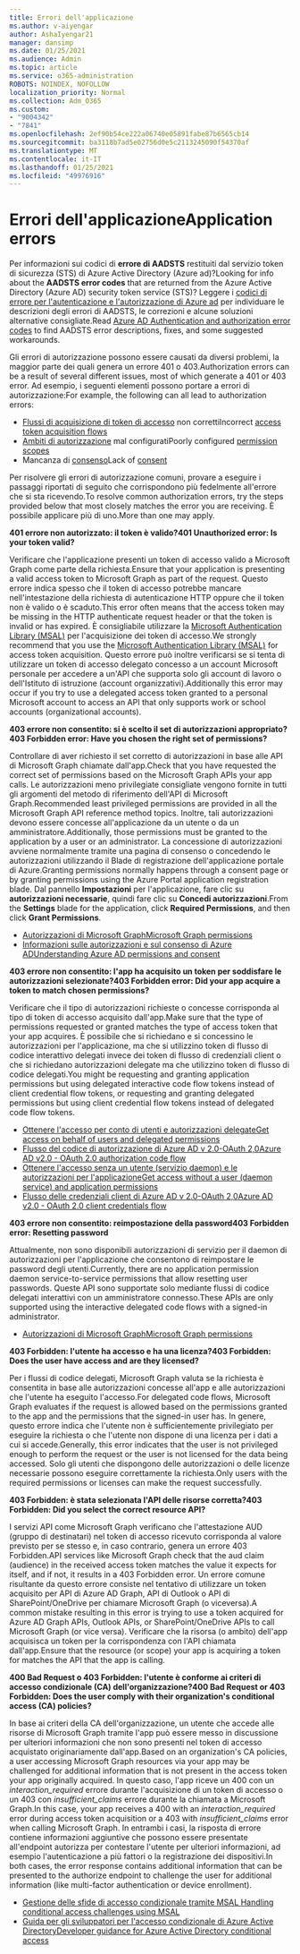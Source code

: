```yaml
---
title: Errori dell'applicazione
ms.author: v-aiyengar
author: AshaIyengar21
manager: dansimp
ms.date: 01/25/2021
ms.audience: Admin
ms.topic: article
ms.service: o365-administration
ROBOTS: NOINDEX, NOFOLLOW
localization_priority: Normal
ms.collection: Adm_O365
ms.custom:
- "9004342"
- "7841"
ms.openlocfilehash: 2ef90b54ce222a06740e05891fabe87b6565cb14
ms.sourcegitcommit: ba3118b7ad5e02756d0e5c2113245090f54370af
ms.translationtype: MT
ms.contentlocale: it-IT
ms.lasthandoff: 01/25/2021
ms.locfileid: "49976916"
---
```

# <a name="application-errors"></a><span data-ttu-id="b781e-102">Errori dell'applicazione</span><span class="sxs-lookup"><span data-stu-id="b781e-102">Application errors</span></span>

<span data-ttu-id="b781e-103">Per informazioni sui codici di **errore di AADSTS** restituiti dal servizio token di sicurezza (STS) di Azure Active Directory (Azure ad)?</span><span class="sxs-lookup"><span data-stu-id="b781e-103">Looking for info about the **AADSTS error codes** that are returned from the Azure Active Directory (Azure AD) security token service (STS)?</span></span> <span data-ttu-id="b781e-104">Leggere i [codici di errore per l'autenticazione e l'autorizzazione di Azure ad](https://docs.microsoft.com/azure/active-directory/develop/reference-aadsts-error-codes) per individuare le descrizioni degli errori di AADSTS, le correzioni e alcune soluzioni alternative consigliate.</span><span class="sxs-lookup"><span data-stu-id="b781e-104">Read [Azure AD Authentication and authorization error codes](https://docs.microsoft.com/azure/active-directory/develop/reference-aadsts-error-codes) to find AADSTS error descriptions, fixes, and some suggested workarounds.</span></span>

<span data-ttu-id="b781e-105">Gli errori di autorizzazione possono essere causati da diversi problemi, la maggior parte dei quali genera un errore 401 o 403.</span><span class="sxs-lookup"><span data-stu-id="b781e-105">Authorization errors can be a result of several different issues, most of which generate a 401 or 403 error.</span></span> <span data-ttu-id="b781e-106">Ad esempio, i seguenti elementi possono portare a errori di autorizzazione:</span><span class="sxs-lookup"><span data-stu-id="b781e-106">For example, the following can all lead to authorization errors:</span></span>

- <span data-ttu-id="b781e-107">[Flussi di acquisizione di token di accesso](https://docs.microsoft.com/azure/active-directory/develop/reference-aadsts-error-codes) non corretti</span><span class="sxs-lookup"><span data-stu-id="b781e-107">Incorrect [access token acquisition flows](https://docs.microsoft.com/azure/active-directory/develop/reference-aadsts-error-codes)</span></span> 
- <span data-ttu-id="b781e-108">[Ambiti di autorizzazione](https://docs.microsoft.com/azure/active-directory/develop/active-directory-v2-scopes) mal configurati</span><span class="sxs-lookup"><span data-stu-id="b781e-108">Poorly configured [permission scopes](https://docs.microsoft.com/azure/active-directory/develop/active-directory-v2-scopes)</span></span> 
- <span data-ttu-id="b781e-109">Mancanza di [consenso](https://docs.microsoft.com/azure/active-directory/develop/active-directory-devhowto-multi-tenant-overview#understanding-user-and-admin-consent)</span><span class="sxs-lookup"><span data-stu-id="b781e-109">Lack of [consent](https://docs.microsoft.com/azure/active-directory/develop/active-directory-devhowto-multi-tenant-overview#understanding-user-and-admin-consent)</span></span>

<span data-ttu-id="b781e-110">Per risolvere gli errori di autorizzazione comuni, provare a eseguire i passaggi riportati di seguito che corrispondono più fedelmente all'errore che si sta ricevendo.</span><span class="sxs-lookup"><span data-stu-id="b781e-110">To resolve common authorization errors, try the steps provided below that most closely matches the error you are receiving.</span></span> <span data-ttu-id="b781e-111">È possibile applicare più di uno.</span><span class="sxs-lookup"><span data-stu-id="b781e-111">More than one may apply.</span></span>

<span data-ttu-id="b781e-112">**401 errore non autorizzato: il token è valido?**</span><span class="sxs-lookup"><span data-stu-id="b781e-112">**401 Unauthorized error: Is your token valid?**</span></span>

<span data-ttu-id="b781e-113">Verificare che l'applicazione presenti un token di accesso valido a Microsoft Graph come parte della richiesta.</span><span class="sxs-lookup"><span data-stu-id="b781e-113">Ensure that your application is presenting a valid access token to Microsoft Graph as part of the request.</span></span> <span data-ttu-id="b781e-114">Questo errore indica spesso che il token di accesso potrebbe mancare nell'intestazione della richiesta di autenticazione HTTP oppure che il token non è valido o è scaduto.</span><span class="sxs-lookup"><span data-stu-id="b781e-114">This error often means that the access token may be missing in the HTTP authenticate request header or that the token is invalid or has expired.</span></span> <span data-ttu-id="b781e-115">È consigliabile utilizzare la [Microsoft Authentication Library (MSAL)](https://docs.microsoft.com/azure/active-directory/develop/msal-overview) per l'acquisizione dei token di accesso.</span><span class="sxs-lookup"><span data-stu-id="b781e-115">We strongly recommend that you use the [Microsoft Authentication Library (MSAL)](https://docs.microsoft.com/azure/active-directory/develop/msal-overview) for access token acquisition.</span></span> <span data-ttu-id="b781e-116">Questo errore può inoltre verificarsi se si tenta di utilizzare un token di accesso delegato concesso a un account Microsoft personale per accedere a un'API che supporta solo gli account di lavoro o dell'Istituto di istruzione (account organizzativi).</span><span class="sxs-lookup"><span data-stu-id="b781e-116">Additionally this error may occur if you try to use a delegated access token granted to a personal Microsoft account to access an API that only supports work or school accounts (organizational accounts).</span></span>

<span data-ttu-id="b781e-117">**403 errore non consentito: si è scelto il set di autorizzazioni appropriato?**</span><span class="sxs-lookup"><span data-stu-id="b781e-117">**403 Forbidden error: Have you chosen the right set of permissions?**</span></span>

<span data-ttu-id="b781e-118">Controllare di aver richiesto il set corretto di autorizzazioni in base alle API di Microsoft Graph chiamate dall'app.</span><span class="sxs-lookup"><span data-stu-id="b781e-118">Check that you have requested the correct set of permissions based on the Microsoft Graph APIs your app calls.</span></span> <span data-ttu-id="b781e-119">Le autorizzazioni meno privilegiate consigliate vengono fornite in tutti gli argomenti del metodo di riferimento dell'API di Microsoft Graph.</span><span class="sxs-lookup"><span data-stu-id="b781e-119">Recommended least privileged permissions are provided in all the Microsoft Graph API reference method topics.</span></span> <span data-ttu-id="b781e-120">Inoltre, tali autorizzazioni devono essere concesse all'applicazione da un utente o da un amministratore.</span><span class="sxs-lookup"><span data-stu-id="b781e-120">Additionally, those permissions must be granted to the application by a user or an administrator.</span></span> <span data-ttu-id="b781e-121">La concessione di autorizzazioni avviene normalmente tramite una pagina di consenso o concedendo le autorizzazioni utilizzando il Blade di registrazione dell'applicazione portale di Azure.</span><span class="sxs-lookup"><span data-stu-id="b781e-121">Granting permissions normally happens through a consent page or by granting permissions using the Azure Portal application registration blade.</span></span> <span data-ttu-id="b781e-122">Dal pannello **Impostazioni** per l'applicazione, fare clic su **autorizzazioni necessarie**, quindi fare clic su **Concedi autorizzazioni**.</span><span class="sxs-lookup"><span data-stu-id="b781e-122">From the **Settings** blade for the application, click **Required Permissions**, and then click **Grant Permissions**.</span></span>

- [<span data-ttu-id="b781e-123">Autorizzazioni di Microsoft Graph</span><span class="sxs-lookup"><span data-stu-id="b781e-123">Microsoft Graph permissions</span></span>](https://docs.microsoft.com/graph/permissions-reference) 
- [<span data-ttu-id="b781e-124">Informazioni sulle autorizzazioni e sul consenso di Azure AD</span><span class="sxs-lookup"><span data-stu-id="b781e-124">Understanding Azure AD permissions and consent</span></span>](https://docs.microsoft.com/azure/active-directory/develop/v2-permissions-and-consent) 

<span data-ttu-id="b781e-125">**403 errore non consentito: l'app ha acquisito un token per soddisfare le autorizzazioni selezionate?**</span><span class="sxs-lookup"><span data-stu-id="b781e-125">**403 Forbidden error: Did your app acquire a token to match chosen permissions?**</span></span>

<span data-ttu-id="b781e-126">Verificare che il tipo di autorizzazioni richieste o concesse corrisponda al tipo di token di accesso acquisito dall'app.</span><span class="sxs-lookup"><span data-stu-id="b781e-126">Make sure that the type of permissions requested or granted matches the type of access token that your app acquires.</span></span> <span data-ttu-id="b781e-127">È possibile che si richiedano e si concessino le autorizzazioni per l'applicazione, ma che si utilizzino token di flusso di codice interattivo delegati invece dei token di flusso di credenziali client o che si richiedano autorizzazioni delegate ma che utilizzino token di flusso di codice delegati.</span><span class="sxs-lookup"><span data-stu-id="b781e-127">You might be requesting and granting application permissions but using delegated interactive code flow tokens instead of client credential flow tokens, or requesting and granting delegated permissions but using client credential flow tokens instead of delegated code flow tokens.</span></span>

- [<span data-ttu-id="b781e-128">Ottenere l'accesso per conto di utenti e autorizzazioni delegate</span><span class="sxs-lookup"><span data-stu-id="b781e-128">Get access on behalf of users and delegated permissions</span></span>](https://docs.microsoft.com/graph/auth_v2_user) 
- [<span data-ttu-id="b781e-129">Flusso del codice di autorizzazione di Azure AD v 2.0-OAuth 2,0</span><span class="sxs-lookup"><span data-stu-id="b781e-129">Azure AD v2.0 - OAuth 2.0 authorization code flow</span></span>](https://docs.microsoft.com/azure/active-directory/develop/v2-oauth2-auth-code-flow) 
- [<span data-ttu-id="b781e-130">Ottenere l'accesso senza un utente (servizio daemon) e le autorizzazioni per l'applicazione</span><span class="sxs-lookup"><span data-stu-id="b781e-130">Get access without a user (daemon service) and application permissions</span></span>](https://docs.microsoft.com/graph/auth_v2_service) 
- [<span data-ttu-id="b781e-131">Flusso delle credenziali client di Azure AD v 2.0-OAuth 2,0</span><span class="sxs-lookup"><span data-stu-id="b781e-131">Azure AD v2.0 - OAuth 2.0 client credentials flow</span></span>](https://docs.microsoft.com/azure/active-directory/develop/v2-oauth2-client-creds-grant-flow) 

<span data-ttu-id="b781e-132">**403 errore non consentito: reimpostazione della password**</span><span class="sxs-lookup"><span data-stu-id="b781e-132">**403 Forbidden error: Resetting password**</span></span>

<span data-ttu-id="b781e-133">Attualmente, non sono disponibili autorizzazioni di servizio per il daemon di autorizzazioni per l'applicazione che consentono di reimpostare le password degli utenti.</span><span class="sxs-lookup"><span data-stu-id="b781e-133">Currently, there are no application permission daemon service-to-service permissions that allow resetting user passwords.</span></span> <span data-ttu-id="b781e-134">Queste API sono supportate solo mediante flussi di codice delegati interattivi con un amministratore connesso.</span><span class="sxs-lookup"><span data-stu-id="b781e-134">These APIs are only supported using the interactive delegated code flows with a signed-in administrator.</span></span>

- [<span data-ttu-id="b781e-135">Autorizzazioni di Microsoft Graph</span><span class="sxs-lookup"><span data-stu-id="b781e-135">Microsoft Graph permissions</span></span>](https://docs.microsoft.com/graph/permissions-reference)

<span data-ttu-id="b781e-136">**403 Forbidden: l'utente ha accesso e ha una licenza?**</span><span class="sxs-lookup"><span data-stu-id="b781e-136">**403 Forbidden: Does the user have access and are they licensed?**</span></span>

<span data-ttu-id="b781e-137">Per i flussi di codice delegati, Microsoft Graph valuta se la richiesta è consentita in base alle autorizzazioni concesse all'app e alle autorizzazioni che l'utente ha eseguito l'accesso.</span><span class="sxs-lookup"><span data-stu-id="b781e-137">For delegated code flows, Microsoft Graph evaluates if the request is allowed based on the permissions granted to the app and the permissions that the signed-in user has.</span></span> <span data-ttu-id="b781e-138">In genere, questo errore indica che l'utente non è sufficientemente privilegiato per eseguire la richiesta o che l'utente non dispone di una licenza per i dati a cui si accede.</span><span class="sxs-lookup"><span data-stu-id="b781e-138">Generally, this error indicates that the user is not privileged enough to perform the request or the user is not licensed for the data being accessed.</span></span> <span data-ttu-id="b781e-139">Solo gli utenti che dispongono delle autorizzazioni o delle licenze necessarie possono eseguire correttamente la richiesta.</span><span class="sxs-lookup"><span data-stu-id="b781e-139">Only users with the required permissions or licenses can make the request successfully.</span></span>

<span data-ttu-id="b781e-140">**403 Forbidden: è stata selezionata l'API delle risorse corretta?**</span><span class="sxs-lookup"><span data-stu-id="b781e-140">**403 Forbidden: Did you select the correct resource API?**</span></span>

<span data-ttu-id="b781e-141">I servizi API come Microsoft Graph verificano che l'attestazione AUD (gruppo di destinatari) nel token di accesso ricevuto corrisponda al valore previsto per se stesso e, in caso contrario, genera un errore 403 Forbidden.</span><span class="sxs-lookup"><span data-stu-id="b781e-141">API services like Microsoft Graph check that the aud claim (audience) in the received access token matches the value it expects for itself, and if not, it results in a 403 Forbidden error.</span></span> <span data-ttu-id="b781e-142">Un errore comune risultante da questo errore consiste nel tentativo di utilizzare un token acquisito per API di Azure AD Graph, API di Outlook o API di SharePoint/OneDrive per chiamare Microsoft Graph (o viceversa).</span><span class="sxs-lookup"><span data-stu-id="b781e-142">A common mistake resulting in this error is trying to use a token acquired for Azure AD Graph APIs, Outlook APIs, or SharePoint/OneDrive APIs to call Microsoft Graph (or vice versa).</span></span> <span data-ttu-id="b781e-143">Verificare che la risorsa (o ambito) dell'app acquisisca un token per la corrispondenza con l'API chiamata dall'app.</span><span class="sxs-lookup"><span data-stu-id="b781e-143">Ensure that the resource (or scope) your app is acquiring a token for matches the API that the app is calling.</span></span>

<span data-ttu-id="b781e-144">**400 Bad Request o 403 Forbidden: l'utente è conforme ai criteri di accesso condizionale (CA) dell'organizzazione?**</span><span class="sxs-lookup"><span data-stu-id="b781e-144">**400 Bad Request or 403 Forbidden: Does the user comply with their organization's conditional access (CA) policies?**</span></span>

<span data-ttu-id="b781e-145">In base ai criteri della CA dell'organizzazione, un utente che accede alle risorse di Microsoft Graph tramite l'app può essere messo in discussione per ulteriori informazioni che non sono presenti nel token di accesso acquistato originariamente dall'app.</span><span class="sxs-lookup"><span data-stu-id="b781e-145">Based on an organization's CA policies, a user accessing Microsoft Graph resources via your app may be challenged for additional information that is not present in the access token your app originally acquired.</span></span> <span data-ttu-id="b781e-146">In questo caso, l'app riceve un 400 con un *interaction_required* errore durante l'acquisizione di un token di accesso o un 403 con *insufficient_claims* errore durante la chiamata a Microsoft Graph.</span><span class="sxs-lookup"><span data-stu-id="b781e-146">In this case, your app receives a 400 with an *interaction_required* error during access token acquisition or a 403 with *insufficient_claims* error when calling Microsoft Graph.</span></span> <span data-ttu-id="b781e-147">In entrambi i casi, la risposta di errore contiene informazioni aggiuntive che possono essere presentate all'endpoint autorizza per contestare l'utente per ulteriori informazioni, ad esempio l'autenticazione a più fattori o la registrazione dei dispositivi.</span><span class="sxs-lookup"><span data-stu-id="b781e-147">In both cases, the error response contains additional information that can be presented to the authorize endpoint to challenge the user for additional information (like multi-factor authentication or device enrollment).</span></span>

- [<span data-ttu-id="b781e-148">Gestione delle sfide di accesso condizionale tramite MSAL </span><span class="sxs-lookup"><span data-stu-id="b781e-148">Handling conditional access challenges using MSAL </span></span>](https://docs.microsoft.com/azure/active-directory/develop/msal-handling-exceptions#conditional-access-and-claims-challenges)
- [<span data-ttu-id="b781e-149">Guida per gli sviluppatori per l'accesso condizionale di Azure Active Directory</span><span class="sxs-lookup"><span data-stu-id="b781e-149">Developer guidance for Azure Active Directory conditional access</span></span>](https://docs.microsoft.com/azure/active-directory/develop/conditional-access-dev-guide)
